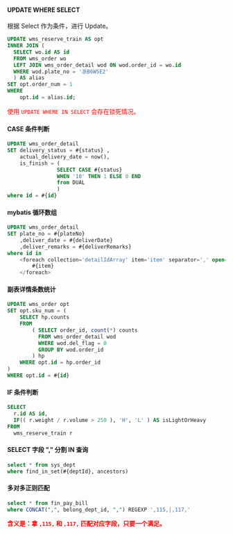 #### UPDATE WHERE SELECT
根据 Select 作为条件，进行 Update。
```sql
UPDATE wms_reserve_train AS opt
INNER JOIN ( 
  SELECT wo.id AS id 
  FROM wms_order wo 
  LEFT JOIN wms_order_detail wod ON wod.order_id = wo.id 
  WHERE wod.plate_no = '浙B6W5E2' 
  ) AS alias 
SET opt.order_num = 1 
WHERE
	opt.id = alias.id;
```
<span style="color:red;">使用 `UPDATE WHERE IN SELECT` 会存在锁死情况。</span>

#### CASE 条件判断
```sql
UPDATE wms_order_detail
SET delivery_status = #{status} ,
    actual_delivery_date = now(),
    is_finish = (
                SELECT CASE #{status}
                WHEN '10' THEN 1 ELSE 0 END
                from DUAL
                )
where id = #{id}
```

#### mybatis 循环数组
```sql
UPDATE wms_order_detail
SET plate_no = #{plateNo}
    ,deliver_date = #{deliverDate}
    ,deliver_remarks = #{deliverRemarks}
where id in
    <foreach collection='detailIdArray' item='item' separator=',' open="(" close=")">
        #{item}
    </foreach>
```

#### 副表详情条数统计
```sql
UPDATE wms_order opt
SET opt.sku_num = (
    SELECT hp.counts
    FROM
        ( SELECT order_id, count(*) counts
          FROM wms_order_detail wod
          WHERE wod.del_flag = 0
          GROUP BY wod.order_id
        ) hp
    WHERE opt.id = hp.order_id
)
WHERE opt.id = #{id}
```

#### IF 条件判断
```sql
SELECT
  r.id AS id,
  IF(( r.weight / r.volume > 250 ), 'H', 'L' ) AS isLightOrHeavy 
FROM
  wms_reserve_train r 
```

#### SELECT 字段 "," 分割 IN 查询
```sql
select * from sys_dept
where find_in_set(#{deptId}, ancestors)
```

#### 多对多正则匹配
```sql
select * from fin_pay_bill 
where CONCAT(",", belong_dept_id, ",") REGEXP ',115,|,117,'
```
<span style="color:red;font-weight:bold">含义是：拿 `,115,` 和  `,117,` 匹配对应字段，只要一个满足。</span>
